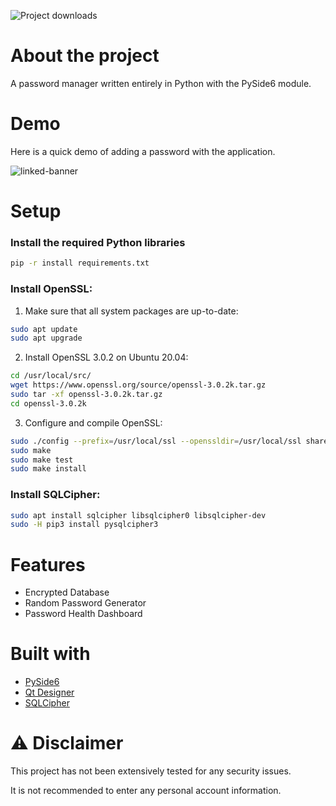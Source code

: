 ![Project downloads](https://img.shields.io/github/downloads/EmueI/password-manager/total)

# About the project
 A password manager written entirely in Python with the PySide6 module. 



# Demo
Here is a quick demo of adding a password with the application. 


![linked-banner](https://i.ibb.co/4JBRMt7/Screenshot-2022-03-11-162837.png)



# Setup

### Install the required Python libraries

```sh
pip -r install requirements.txt
```

### Install OpenSSL:

1. Make sure that all system packages are up-to-date:
```sh
sudo apt update
sudo apt upgrade
```

2. Install OpenSSL 3.0.2 on Ubuntu 20.04:
```sh
cd /usr/local/src/
wget https://www.openssl.org/source/openssl-3.0.2k.tar.gz
sudo tar -xf openssl-3.0.2k.tar.gz
cd openssl-3.0.2k
```
3. Configure and compile OpenSSL:
```sh
sudo ./config --prefix=/usr/local/ssl --openssldir=/usr/local/ssl shared zlib
sudo make
sudo make test
sudo make install
```

### Install SQLCipher:
```sh 
sudo apt install sqlcipher libsqlcipher0 libsqlcipher-dev
sudo -H pip3 install pysqlcipher3
```


# Features
* Encrypted Database
* Random Password Generator 
* Password Health Dashboard



# Built with
* [PySide6](https://pypi.org/project/PySide6/)
* [Qt Designer](https://doc.qt.io/qt-5/qtdesigner-manual.html)
* [SQLCipher](https://github.com/sqlcipher/sqlcipher)



# ⚠️ Disclaimer

This project has not been extensively tested for any security issues.

It is not recommended to enter any personal account information. 
